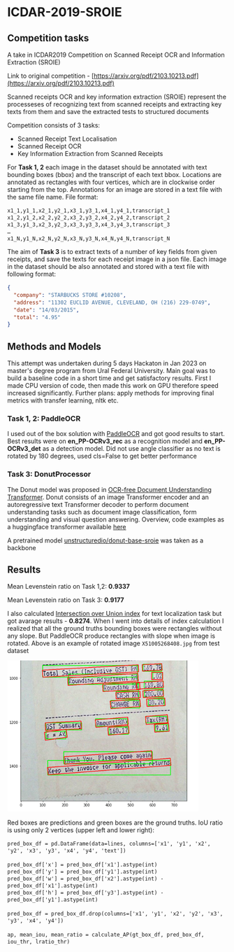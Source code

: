 # ICDAR-2019-SROIE

## Competition tasks

A take in ICDAR2019 Competition on Scanned Receipt OCR and Information Extraction (SROIE)

Link to original competition - [https://arxiv.org/pdf/2103.10213.pdf](https://arxiv.org/pdf/2103.10213.pdf)

Scanned receipts OCR and key information extraction (SROIE) represent the processeses of recognizing text from scanned receipts and extracting key texts from them and save the extracted tests to structured documents

Competition consists of 3 tasks:
- Scanned Receipt Text Localisation
- Scanned Receipt OCR
- Key Information Extraction from Scanned Receipts

For **Task 1, 2** each image in the dataset should be annotated with text bounding boxes (bbox) and the transcript of each text bbox. Locations are annotated as rectangles with four vertices, which are in clockwise order starting from the top. Annotations for an image are stored in a text file with the same file name. File format:

```
x1_1,y1_1,x2_1,y2_1,x3_1,y3_1,x4_1,y4_1,transcript_1
x1_2,y1_2,x2_2,y2_2,x3_2,y3_2,x4_2,y4_2,transcript_2
x1_3,y1_3,x2_3,y2_3,x3_3,y3_3,x4_3,y4_3,transcript_3
…
x1_N,y1_N,x2_N,y2_N,x3_N,y3_N,x4_N,y4_N,transcript_N
```
The aim of **Task 3** is to extract texts of a number of key fields from given receipts, and save the texts for each receipt image in a json file. Each image in the dataset should be also annotated and stored with a text file with following format:

```json
{
  "company": "STARBUCKS STORE #10208",
  "address": "11302 EUCLID AVENUE, CLEVELAND, OH (216) 229-0749",
  "date": "14/03/2015",
  "total": "4.95"
}
```

## Methods and Models

This attempt was undertaken during 5 days Hackaton in Jan 2023 on master's degree program from Ural Federal University. Main goal was to build a baseline code in a short time and get satisfactory results. First I made CPU version of code, then made this work on GPU therefore speed increased significantly. Further plans: apply methods for improving final metrics with transfer learning, nltk etc.

### Task 1, 2: PaddleOCR

I used out of the box solution with [PaddleOCR](https://github.com/PaddlePaddle/PaddleOCR) and got good results to start. Best results were on **en_PP-OCRv3_rec** as a recognition model and **en_PP-OCRv3_det** as a detection model. Did not use angle classifier as no text is rotated by 180 degrees, used cls=False to get better performance

### Task 3: DonutProcessor

The Donut model was proposed in [OCR-free Document Understanding Transformer](https://arxiv.org/abs/2111.15664). Donut consists of an image Transformer encoder and an autoregressive text Transformer decoder to perform document understanding tasks such as document image classification, form understanding and visual question answering. Overview, code examples as a huggingface transformer available [here](https://huggingface.co/docs/transformers/main/en/model_doc/donut)

A pretrained model [unstructuredio/donut-base-sroie](https://huggingface.co/unstructuredio/donut-base-sroie) was taken as a backbone

## Results

Mean Levenstein ratio on Task 1,2: **0.9337**

Mean Levenstein ratio on Task 3:   **0.9177**

I also calculated [Intersection over Union index](https://en.wikipedia.org/wiki/Jaccard_index) for text localization task but got avarage results - **0.8274**. When I went into details of index calculation I realized that all the ground truths bounding boxes were rectangles without any slope. But PaddleOCR produce rectangles with slope when image is rotated. Above is an example of rotated image `X51005268408.jpg` from test dataset

![X51005268408.jpg](img/X51005268408_part.png)

Red boxes are predictions and green boxes are the ground truths. IoU ratio is using only 2 vertices (upper left and lower right):

```
pred_box_df = pd.DataFrame(data=lines, columns=['x1', 'y1', 'x2', 'y2', 'x3', 'y3', 'x4', 'y4', 'text'])

pred_box_df['x'] = pred_box_df['x1'].astype(int)
pred_box_df['y'] = pred_box_df['y1'].astype(int)
pred_box_df['w'] = pred_box_df['x2'].astype(int) - pred_box_df['x1'].astype(int)
pred_box_df['h'] = pred_box_df['y3'].astype(int) - pred_box_df['y1'].astype(int)

pred_box_df = pred_box_df.drop(columns=['x1', 'y1', 'x2', 'y2', 'x3', 'y3', 'x4', 'y4'])

ap, mean_iou, mean_ratio = calculate_AP(gt_box_df, pred_box_df, iou_thr, lratio_thr)
```


